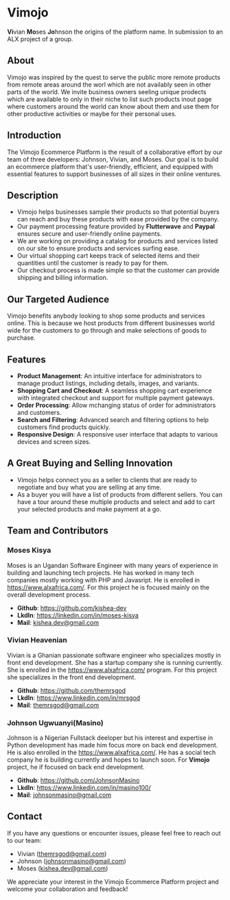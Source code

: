 # Vimojo

**Vi**vian **Mo**ses **Jo**hnson the origins of the platform name.
In submission to an ALX project of a group.

## About
Vimojo was inspired by the quest to serve the public more remote products from remote areas around the worl which are not availably seen in other parts of the world. We invite business owners seeling unique prodects which are available to only in their niche to list such products inout page where customers around the world can know about them and use them for other productive activities or maybe for their personal uses.

## Introduction
The Vimojo Ecommerce Platform is the result of a collaborative effort by our team of three developers: 
Johnson, Vivian, and Moses. 
Our goal is to build an ecommerce platform that's user-friendly, efficient, and equipped with essential 
features to support businesses of all sizes in their online ventures.

## Description
- Vimojo helps businesses sample their products so that potential buyers can reach and buy these products with ease provided by the company.
- Our payment processing feature provided by **Flutterwave** and **Paypal** ensures secure and user-friendly online payments.
- We are working on providing a catalog for products and services listed on our site to ensure products and services surfing ease.
- Our virtual shopping cart keeps track of selected items and their quantities until the customer is ready to pay for them.
- Our checkout process is made simple so that the customer can provide shipping and billing information.

## Our Targeted Audience
Vimojo benefits anybody looking to shop some products and services online. This is because we host products from different businesses world wide for the customers to go through and make selections of goods to purchase.

## Features

- **Product Management**: An intuitive interface for administrators to manage product listings, including details, images, and variants.
- **Shopping Cart and Checkout**: A seamless shopping cart experience with integrated checkout and support for multiple payment gateways.
- **Order Processing**: Allow mchanging status of order for administrators and customers.
- **Search and Filtering**: Advanced search and filtering options to help customers find products quickly.
- **Responsive Design**: A responsive user interface that adapts to various devices and screen sizes.

## A Great Buying and Selling Innovation
- Vimojo helps connect you as a seller to clients that are ready to negotiate and buy
what you are selling at any time.
- As a buyer you will have a list of products from different sellers. You can have a tour around these multiple products and select and add to cart your selected products and make payment at a go.

## Team and Contributors
### Moses Kisya
Moses is an Ugandan Software Engineer with many years of experience in building and launching tech projects. He has worked in many tech companies mostly working with PHP and Javasript. He is enrolled in https://www.alxafrica.com/. For this project he is focused mainly on the overall development process.
- **Github**: https://github.com/kishea-dev
- **LkdIn**: https://linkedin.com/in/moses-kisya
- **Mail**: kishea.dev@gmail.com
### Vivian Heavenian
Vivian is a Ghanian passionate software engineer who specializes mostly in front end development. She has a startup company she is running currently. She is enrolled in the https://www.alxafrica.com/ program. For this project she specializes in the front end development.
- **Github**: https://github.com/themrsgod
- **LkdIn**: https://www.linkedin.com/in/mrsgod
- **Mail**: themrsgod@gmail.com
### Johnson Ugwuanyi(Masino)
Johnson is a Nigerian Fullstack deeloper but his interest and expertise in Python development has made him focus more on back end development. He is also enrolled in the https://www.alxafrica.com/. He has a social tech company he is building currently and hopes to launch soon. For **Vimojo** project, he if focused on back end development.
- **Github**: https://github.com/JohnsonMasino
- **LkdIn**: https://www.linkedin.com/in/masino100/
- **Mail**: johnsonmasino@gmail.com

## Contact
If you have any questions or encounter issues, please feel free to reach out to our team:

- Vivian (themrsgod@gmail.com)
- Johnson (johnsonmasino@gmail.com)
- Moses (kishea.dev@gmail.com)
  
We appreciate your interest in the Vimojo Ecommerce Platform project and welcome your collaboration and feedback!

